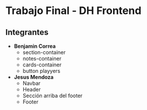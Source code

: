 # Trabajo Final - DH Frontend

## Integrantes
- **Benjamin Correa**
    - section-container
    - notes-container
    - cards-container
    - button playyers
- **Jesus Mendoza**
    - Navbar
    - Header
    - Sección arriba del footer
    - Footer
